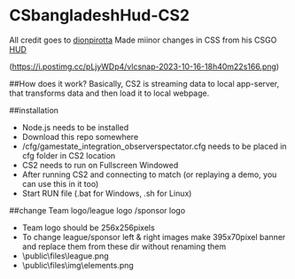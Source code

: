 ﻿# CSbangladeshHud-CS2
All credit goes to [dionpirotta](https://github.com/dionpirotta)
Made miinor changes in CSS from his CSGO [HUD](https://github.com/dionpirotta/Custom-CSGO-HUD#examples)

(https://i.postimg.cc/pLjyWDp4/vlcsnap-2023-10-16-18h40m22s166.png)

##How does it work?
Basically, CS2 is streaming data to local app-server, that transforms data and then load it to local webpage.

##installation
- Node.js needs to be installed
- Download this repo somewhere
- /cfg/gamestate_integration_observerspectator.cfg needs to be placed in cfg folder in CS2 location
- CS2 needs to run on Fullscreen Windowed 
- After running CS2 and connecting to match (or replaying a demo, you can use this in it too)
- Start RUN file (.bat for Windows, .sh for Linux)

##change Team logo/league logo /sponsor logo
- Team logo should be 256x256pixels
- To change league/sponsor left & right images make 395x70pixel banner and replace them from these dir without renaming them
- \public\files\league.png
- \public\files\img\elements.png
